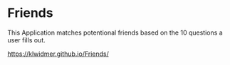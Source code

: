 # Friends

This Application matches potentional friends based on the 10 questions a user fills out. 

 https://klwidmer.github.io/Friends/
